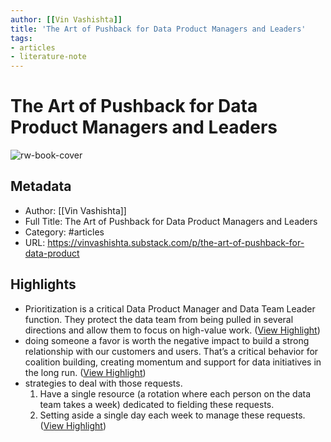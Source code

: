 ```yaml
---
author: [[Vin Vashishta]]
title: 'The Art of Pushback for Data Product Managers and Leaders'
tags: 
- articles
- literature-note
---
```

# The Art of Pushback for Data Product Managers and Leaders

![rw-book-cover](https://substack-post-media.s3.amazonaws.com/public/images/22f8cce1-7dc2-48c4-a327-4449260281c6_1200x630.png)

## Metadata
- Author: [[Vin Vashishta]]
- Full Title: The Art of Pushback for Data Product Managers and Leaders
- Category: #articles
- URL: https://vinvashishta.substack.com/p/the-art-of-pushback-for-data-product

## Highlights
- Prioritization is a critical Data Product Manager and Data Team Leader function. They protect the data team from being pulled in several directions and allow them to focus on high-value work. ([View Highlight](https://read.readwise.io/read/01gqzqxawwyq5jyw6k91h0j5sa))
- doing someone a favor is worth the negative impact to build a strong relationship with our customers and users. That’s a critical behavior for coalition building, creating momentum and support for data initiatives in the long run. ([View Highlight](https://read.readwise.io/read/01gqzqy05rgz8qs9wfdjqgdks9))
- strategies to deal with those requests.
  1. Have a single resource (a rotation where each person on the data team takes a week) dedicated to fielding these requests.
  2. Setting aside a single day each week to manage these requests. ([View Highlight](https://read.readwise.io/read/01gqzqynwdm3g90mjvbz6hbftf))
